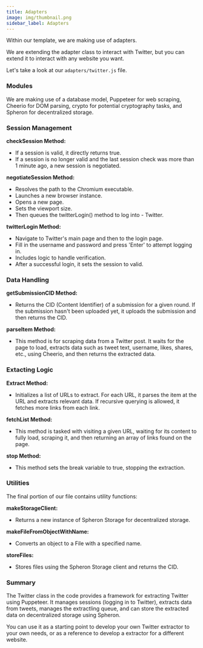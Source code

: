 ```yaml
---
title: Adapters
image: img/thumbnail.png
sidebar_label: Adapters
---
```


Within our template, we are making use of adapters.

We are extending the adapter class to interact with Twitter, but you can extend it to interact with any website you want.

Let's take a look at our `adapters/twitter.js` file.

### Modules

We are making use of a database model, Puppeteer for web scraping, Cheerio for DOM parsing, crypto for potential cryptography tasks, and Spheron for decentralized storage.

### Session Management

**checkSession Method:**

- If a session is valid, it directly returns true.
- If a session is no longer valid and the last session check was more than 1 minute ago, a new session is negotiated.

**negotiateSession Method:**

- Resolves the path to the Chromium executable.
- Launches a new browser instance.
- Opens a new page.
- Sets the viewport size.
- Then queues the twitterLogin() method to log into - Twitter.

**twitterLogin Method:**

- Navigate to Twitter's main page and then to the login page.
- Fill in the username and password and press 'Enter' to attempt logging in.
- Includes logic to handle verification.
- After a successful login, it sets the session to valid.

### Data Handling

**getSubmissionCID Method:**

- Returns the CID (Content Identifier) of a submission for a given round. If the submission hasn't been uploaded yet, it uploads the submission and then returns the CID.

**parseItem Method:**

- This method is for scraping data from a Twitter post. It waits for the page to load, extracts data such as tweet text, username, likes, shares, etc., using Cheerio, and then returns the extracted data.

### Extacting Logic

**Extract Method:**

- Initializes a list of URLs to extract.
  For each URL, it parses the item at the URL and extracts relevant data. If recursive querying is allowed, it fetches more links from each link.

**fetchList Method:**

- This method is tasked with visiting a given URL, waiting for its content to fully load, scraping it, and then returning an array of links found on the page.

**stop Method:**

- This method sets the break variable to true, stopping the extraction.

### Utilities

The final portion of our file contains utility functions:

**makeStorageClient:**

- Returns a new instance of Spheron Storage for decentralized storage.

**makeFileFromObjectWithName:**

- Converts an object to a File with a specified name.

**storeFiles:**

- Stores files using the Spheron Storage client and returns the CID.

### Summary

The Twitter class in the code provides a framework for extracting Twitter using Puppeteer. It manages sessions (logging in to Twitter), extracts data from tweets, manages the extractling queue, and can store the extracted data on decentralized storage using Spheron.

You can use it as a starting point to develop your own Twitter extractor to your own needs, or as a reference to develop a extractor for a different website.
